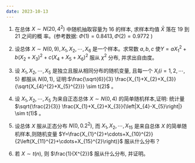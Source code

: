 ```yaml
---
date: 2023-10-13
---
```


1. 在总体 $X \sim N\left(20,4^{2}\right)$ 中随机抽取容量为 16 的样本, 求样本均值 $\bar{X}$ 落在 19 到 21 之间的概
     率。(参考数据: $\Phi(1)=0.8413, \Phi(2)=0.9772$ )
2. 设总体 $X \sim N(0,9), X_{1}, X_{2}, \cdots, X_{6}$ 是一个样本。求常数 $a, b, c$ 使$Y=a X_{1}^{2}+b\left(X_{2}+X_{3}\right)^{2}+c\left(X_{4}+X_{5}+X_{6}\right)^{2}$ 服从 $\chi^{2}$ 分布, 并求出自由度。

3. 设 $X_{1}, X_{2}, \cdots, X_{5}$ 是独立且服从相同分布的随机变量, 且每一个 $X_{i}(i=1,2, \cdots, 5)$ 都服从 $N(0,1)$, 证明:$\frac{\sqrt{6}}{3} \frac{X_{1}+X_{2}+X_{3}}{\sqrt{X_{4}^{2}+X_{5}^{2}}} \sim t(2)$ 。

4. 设 $X_{1}, X_{2}, \cdots, X_{5}$ 为来自正态总体 $X \sim N(0,4)$ 的简单随机样本,证明: 统计量 $\sqrt{\frac{2}{3}} \frac{X_{1}+X_{2}+X_{3}}{\left|X_{4}-X_{5}\right|} \sim t(1)$ 。

5. 设总体 $X$ 服从正态分布 $N\left(0,0.2^{2}\right)$, 而 $X_{1}, X_{2}, \cdots, X_{15}$ 是来自总体 $X$ 的简单随机样本,则随机变量 $Y=\frac{X_{1}^{2}+\cdots+X_{10}^{2}}{2\left(X_{11}^{2}+\cdots+X_{15}^{2}\right)}$ 服从什么分布？

6. 若 $X \sim t(n)$, 则 $\frac{1}{X^{2}}$ 服从什么分布, 并证明。